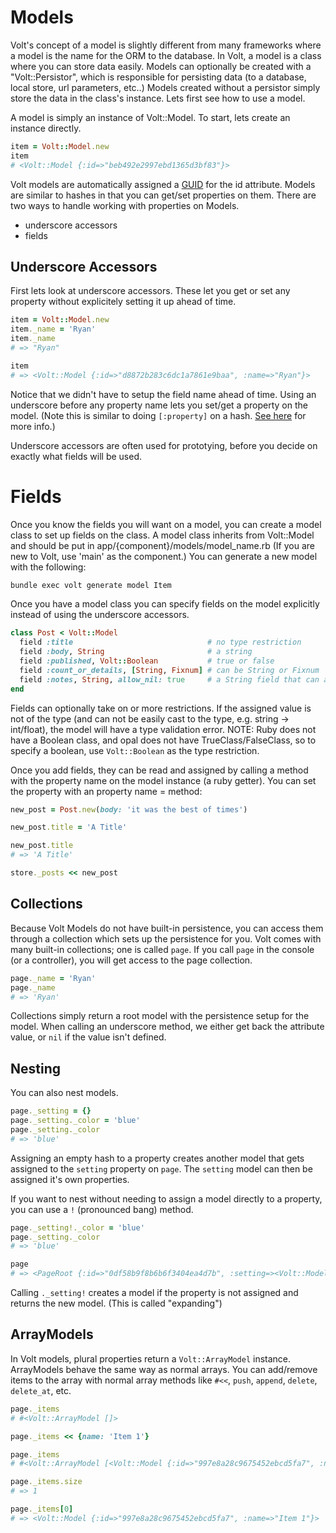 # Models

Volt's concept of a model is slightly different from many frameworks where a model is the name for the ORM to the database.  In Volt, a model is a class where you can store data easily.  Models can optionally be created with a "Volt::Persistor", which is responsible for persisting data (to a database, local store, url parameters, etc..)  Models created without a persistor simply store the data in the class's instance.  Lets first see how to use a model.

A model is simply an instance of Volt::Model.  To start, lets create an instance directly.

```ruby
item = Volt::Model.new
item
# <Volt::Model {:id=>"beb492e2997ebd1365d3bf83"}>
```

Volt models are automatically assigned a [GUID](https://en.wikipedia.org/wiki/Globally_unique_identifier) for the id attribute.  Models are similar to hashes in that you can get/set properties on them. There are two ways to handle working with properties on Models.

- underscore accessors
- fields

## Underscore Accessors

First lets look at underscore accessors.  These let you get or set any property without explicitely setting it up ahead of time.

```ruby
item = Volt::Model.new
item._name = 'Ryan'
item._name
# => "Ryan"

item
# => <Volt::Model {:id=>"d8872b283c6dc1a7861e9baa", :name=>"Ryan"}>
```

Notice that we didn't have to setup the field name ahead of time.  Using an underscore before any property name lets you set/get a property on the model.  (Note this is similar to doing ```[:property]``` on a hash.  [See here](/getting_help/why_use_underscore_accessors_instead_of_[property].md) for more info.)

Underscore accessors are often used for prototying, before you decide on exactly what fields will be used.

# Fields

Once you know the fields you will want on a model, you can create a model class to set up fields on the class.  A model class inherits from Volt::Model and should be put in app/{component}/models/model_name.rb  (If you are new to Volt, use 'main' as the component.)  You can generate a new model with the following:

```bash
bundle exec volt generate model Item
```

Once you have a model class you can specify fields on the model explicitly instead of using the underscore accessors.

```ruby
class Post < Volt::Model
  field :title                              # no type restriction
  field :body, String                       # a string
  field :published, Volt::Boolean           # true or false
  field :count_or_details, [String, Fixnum] # can be String or Fixnum
  field :notes, String, allow_nil: true     # a String field that can also be nil
end
```

Fields can optionally take on or more restrictions.  If the assigned value is not of the type (and can not be easily cast to the type, e.g. string -> int/float), the model will have a type validation error.  NOTE: Ruby does not have a Boolean class, and opal does not have TrueClass/FalseClass, so to specify a boolean, use ```Volt::Boolean``` as the type restriction.

Once you add fields, they can be read and assigned by calling a method with the property name on the model instance (a ruby getter).  You can set the property with an property name = method:

```ruby
new_post = Post.new(body: 'it was the best of times')

new_post.title = 'A Title'

new_post.title
# => 'A Title'

store._posts << new_post
```

## Collections

Because Volt Models do not have built-in persistence, you can access them through a collection which sets up the persistence for you.  Volt comes with many built-in collections; one is called ```page```.  If you call ```page``` in the console (or a controller), you will get access to the page collection.

```ruby
page._name = 'Ryan'
page._name
# => 'Ryan'
```

Collections simply return a root model with the persistence setup for the model. When calling an underscore method, we either get back the attribute value, or ```nil``` if the value isn't defined.

## Nesting

You can also nest models.

```ruby
page._setting = {}
page._setting._color = 'blue'
page._setting._color
# => 'blue'
```

Assigning an empty hash to a property creates another model that gets assigned to the ```setting``` property on ```page```.  The ```setting``` model can then be assigned it's own properties.

If you want to nest without needing to assign a model directly to a property, you can use a  ```!``` (pronounced bang) method.

```ruby
page._setting!._color = 'blue'
page._setting._color
# => 'blue'

page
# => <PageRoot {:id=>"0df58b9f8b6b6f3404ea4d7b", :setting=><Volt::Model {:id=>"5ea3193e429c1f2ecba21bc5", :color=>"blue"}>}>
```

Calling ```._setting!``` creates a model if the property is not assigned and returns the new model.  (This is called "expanding")

## ArrayModels

In Volt models, plural properties return a ```Volt::ArrayModel``` instance.  ArrayModels behave the same way as normal arrays.  You can add/remove items to the array with normal array methods like ```#<<```, ```push```, ```append```, ```delete```, ```delete_at```, etc.

```ruby
page._items
# #<Volt::ArrayModel []>

page._items << {name: 'Item 1'}

page._items
# #<Volt::ArrayModel [<Volt::Model {:id=>"997e8a28c9675452ebcd5fa7", :name=>"Item 1"}>]>

page._items.size
# => 1

page._items[0]
# => <Volt::Model {:id=>"997e8a28c9675452ebcd5fa7", :name=>"Item 1"}>
```
